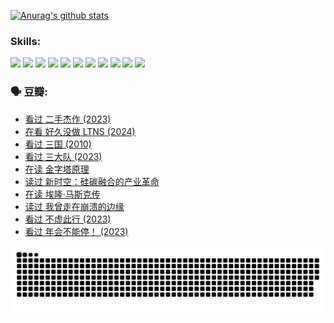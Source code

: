 
[![Anurag's github stats](https://github-readme-stats.vercel.app/api?username=w940853815)](https://github.com/anuraghazra/github-readme-stats)

### Skills:

<code><img height="32" src="https://cdn.jsdelivr.net/npm/simple-icons@v5/icons/python.svg"></code>
<code><img height="32" src="https://cdn.jsdelivr.net/npm/simple-icons@v5/icons/javascript.svg"></code>
<code><img height="32" src="https://cdn.jsdelivr.net/npm/simple-icons@v5/icons/django.svg"></code>
<code><img height="32" src="https://cdn.jsdelivr.net/npm/simple-icons@v5/icons/flask.svg"></code>
<code><img height="32" src="https://cdn.jsdelivr.net/npm/simple-icons@v5/icons/vuetify.svg"></code>
<code><img height="32" src="https://cdn.jsdelivr.net/npm/simple-icons@v5/icons/git.svg"></code>
<code><img height="32" src="https://cdn.jsdelivr.net/npm/simple-icons@v5/icons/docker.svg"></code>
<code><img height="32" src="https://cdn.jsdelivr.net/npm/simple-icons@v5/icons/postgresql.svg"></code>
<code><img height="32" src="https://cdn.jsdelivr.net/npm/simple-icons@v5/icons/elasticsearch.svg"></code>
<code><img height="32" src="https://cdn.jsdelivr.net/npm/simple-icons@v5/icons/macos.svg"></code>
<code><img height="32" src="https://cdn.jsdelivr.net/npm/simple-icons@v5/icons/linux.svg"></code>

### 🗣 豆瓣:

<!-- DOUBAN-ACTIVITIES:START -->
- [看过 二手杰作‎ (2023)](https://www.douban.com/people/136069238/status/4522502716/?_i=08218007)
- [在看 好久没做 LTNS‎ (2024)](https://www.douban.com/people/136069238/status/4521969883/?_i=08218007)
- [看过 三国‎ (2010)](https://www.douban.com/people/136069238/status/4521634661/?_i=08218007)
- [看过 三大队‎ (2023)](https://www.douban.com/people/136069238/status/4510323325/?_i=08218007)
- [在读 金字塔原理](https://www.douban.com/people/136069238/status/4507497587/?_i=08218007)
- [读过 新时空：硅碳融合的产业革命](https://www.douban.com/people/136069238/status/4506659177/?_i=08218007)
- [在读 埃隆·马斯克传](https://www.douban.com/people/136069238/status/4500417190/?_i=08218007)
- [读过 我曾走在崩溃的边缘](https://www.douban.com/people/136069238/status/4500416754/?_i=08218007)
- [看过 不虚此行‎ (2023)](https://www.douban.com/people/136069238/status/4499973052/?_i=08218007)
- [看过 年会不能停！‎ (2023)](https://www.douban.com/people/136069238/status/4498582002/?_i=08218007)
<!-- DOUBAN-ACTIVITIES:END -->


![Snake animation](https://raw.githubusercontent.com/w940853815/w940853815/output/github-contribution-grid-snake.svg)

<!--
**w940853815/w940853815** is a ✨ _special_ ✨ repository because its `README.md` (this file) appears on your GitHub profile.

Here are some ideas to get you started:

- 🔭 I’m currently working on ...
- 🌱 I’m currently learning ...
- 👯 I’m looking to collaborate on ...
- 🤔 I’m looking for help with ...
- 💬 Ask me about ...
- 📫 How to reach me: ...
- 😄 Pronouns: ...
- ⚡ Fun fact: ...
-->

